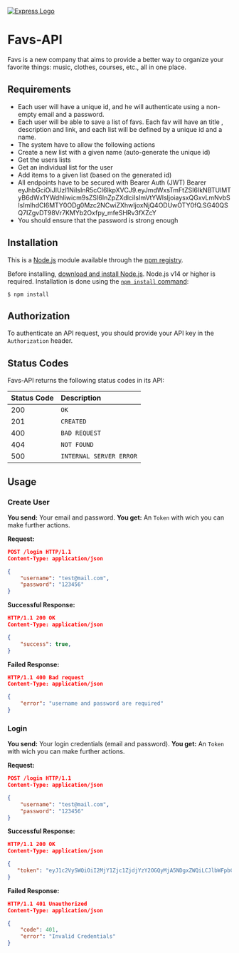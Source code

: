 [![Express Logo](https://i.cloudup.com/zfY6lL7eFa-3000x3000.png)](http://expressjs.com/)

# Favs-API

Favs is a new company that aims to provide a better way to organize your favorite things: music, clothes, courses, etc., all in one place.

## Requirements

* Each user will have a unique id, and he will authenticate using a non-empty email and a password.
* Each user will be able to save a list of favs. Each fav will have an title , description and link, and each list will be defined by a unique id and a name.
* The system have to allow the following actions
* Create a new list with a given name (auto-generate the unique id)
* Get the users lists
* Get an individual list for the user
* Add items to a given list (based on the generated id)
* All endpoints have to be secured with Bearer Auth (JWT) Bearer eyJhbGciOiJIUzI1NiIsInR5cCI6IkpXVCJ9.eyJmdWxsTmFtZSI6IkNBTUlMTyB6dWx1YWdhIiwicm9sZSI6InZpZXdlciIsImVtYWlsIjoiaysxQGxvLmNvbSIsImlhdCI6MTY0ODg0Mzc2NCwiZXhwIjoxNjQ4ODUwOTY0fQ.SG40QSQ7IZgvDT98Vr7KMYb2Oxfpy_mfeSHRv3fXZcY
* You should ensure that the password is strong enough

## Installation

This is a [Node.js](https://nodejs.org/en/) module available through the
[npm registry](https://www.npmjs.com/).

Before installing, [download and install Node.js](https://nodejs.org/en/download/).
Node.js v14 or higher is required.
Installation is done using the
[`npm install` command](https://docs.npmjs.com/getting-started/installing-npm-packages-locally):

```console
$ npm install
```

## Authorization

To authenticate an API request, you should provide your API key in the `Authorization` header.

## Status Codes

Favs-API returns the following status codes in its API:

| Status Code | Description |
| :--- | :--- |
| 200 | `OK` |
| 201 | `CREATED` |
| 400 | `BAD REQUEST` |
| 404 | `NOT FOUND` |
| 500 | `INTERNAL SERVER ERROR` |

## Usage

### Create User
**You send:**  Your email and password.
**You get:** An `Token` with wich you can make further actions.

**Request:**
```json
POST /login HTTP/1.1
Content-Type: application/json

{
    "username": "test@mail.com",
    "password": "123456" 
}

```
**Successful Response:**
```json
HTTP/1.1 200 OK
Content-Type: application/json

{
    "success": true,
}
```
**Failed Response:**
```json
HTTP/1.1 400 Bad request
Content-Type: application/json

{
    "error": "username and password are required"
}
``` 

### Login
**You send:**  Your  login credentials (email and password).
**You get:** An `Token` with wich you can make further actions.

**Request:**
```json
POST /login HTTP/1.1
Content-Type: application/json

{
    "username": "test@mail.com",
    "password": "123456" 
}

```
**Successful Response:**
```json
HTTP/1.1 200 OK
Content-Type: application/json

{
   "token": "eyJ1c2VySWQiOiI2MjY1Zjc1ZjdjYzY2OGQyMjA5NDgxZWQiLCJlbWFpbCI6ImhlbnJ5MkBnbWFpbC5jb20iLCJpYXQiOjE2NTA4NDk4ODUsImV4cCI6MTY1MDg1NzA4NX0.uwU4kjpncZz88Op1x-XxMvAuwRLT9kQ_w1SONOyIIhc",
}
```
**Failed Response:**
```json
HTTP/1.1 401 Unauthorized
Content-Type: application/json

{
    "code": 401,
    "error": "Invalid Credentials"
}
``` 
